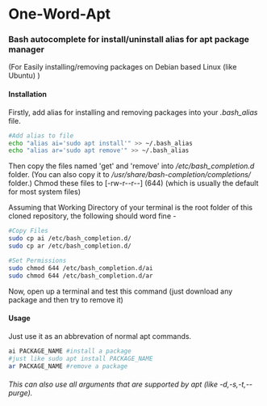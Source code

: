 # One-Word-Apt
### Bash autocomplete for install/uninstall alias for apt package manager
(For Easily installing/removing packages on Debian based Linux (like Ubuntu) ) 

#### Installation
Firstly, add alias for installing and removing packages into your *.bash_alias* file.

```bash
#Add alias to file
echo "alias ai='sudo apt install'" >> ~/.bash_alias
echo "alias ar='sudo apt remove'" >> ~/.bash_alias
```

Then copy the files named 'get' and 'remove' into */etc/bash_completion.d* folder. (You can also copy it to */usr/share/bash-completion/completions/* folder.) Chmod these files to \[-rw-r--r--\] (644) (which is usually the default for most system files)

Assuming that Working Directory of your terminal is the root folder of this cloned repository, the following should word fine -

```bash
#Copy Files
sudo cp ai /etc/bash_completion.d/
sudo cp ar /etc/bash_completion.d/
```
```bash
#Set Permissions
sudo chmod 644 /etc/bash_completion.d/ai
sudo chmod 644 /etc/bash_completion.d/ar
```

Now, open up a terminal and test this command (just download any package and then try to remove it)

#### Usage

Just use it as an abbrevation of normal apt commands.

```bash
ai PACKAGE_NAME #install a package
#just like sudo apt install PACKAGE_NAME
ar PACKAGE_NAME #remove a package
```

###### This can also use all arguments that are supported by *apt* (like -d,-s,-t,--purge).
